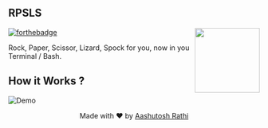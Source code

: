 ## RPSLS
[<img src="https://upload.wikimedia.org/wikipedia/commons/thumb/a/ad/Pierre_ciseaux_feuille_l%C3%A9zard_spock_aligned.svg/2000px-Pierre_ciseaux_feuille_l%C3%A9zard_spock_aligned.svg.png" align="right" width="130">](#)
[![forthebadge](https://forthebadge.com/images/badges/made-with-python.svg)](https://forthebadge.com)

Rock, Paper, Scissor, Lizard, Spock for you, now in you Terminal / Bash.  


## How it Works ?
![Demo](https://gifyu.com/images/Peek2017-10-0215-09.gif)


<p align="center"> Made with ❤ by <a href="https://github.com/aashutoshrathi">Aashutosh Rathi</a></p>
